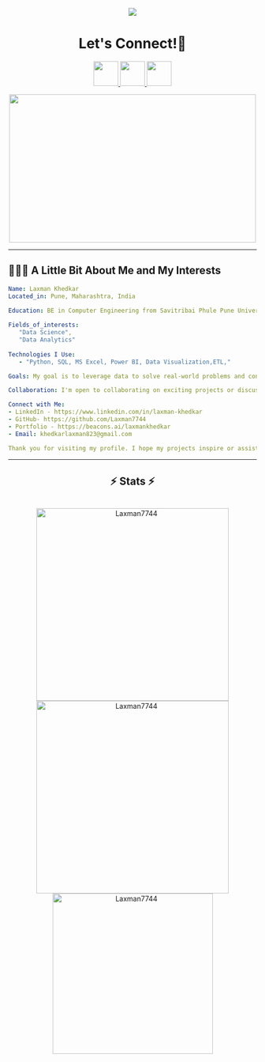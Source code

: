 
<p align="center">
 <img src="https://capsule-render.vercel.app/api?type=waving&animation=fadeIn&color=gradient&height=200&section=header&text=Hello🕹️&fontSize=80" />
</p>
<h1 align="center">
  Let's Connect!💬
</h1>
<p align="center">      
      <a href="https://www.instagram.com/lucky__4688/" >     
        <img height="50" src="https://user-images.githubusercontent.com/46517096/166974368-9798f39f-1f46-499c-b14e-81f0a3f83a06.png"/>
      </a> 
      <a href="https://www.linkedin.com/in/laxman-khedkar-24313a243/" >
        <img height="50" src="https://cdn2.iconfinder.com/data/icons/social-media-2285/512/1_Linkedin_unofficial_colored_svg-1024.png"/>
      </a>
      <a href="https://github.com/Laxman7744">
        <img height="50" src="https://cdn-icons-png.flaticon.com/512/25/25231.png"/>
      </a>
</p>
<p align="center">
  <img height="300" width="500" src="https://media.giphy.com/media/ASd0Ukj0y3qMM/giphy.gif">
</p>

---

<h2> 👨🏻‍💻 A Little Bit About Me and My Interests</h2>

```yaml
Name: Laxman Khedkar
Located_in: Pune, Maharashtra, India

Education: BE in Computer Engineering from Savitribai Phule Pune University
  
Fields_of_interests:
   "Data Science",
   "Data Analytics"
  
Technologies I Use:
   - "Python, SQL, MS Excel, Power BI, Data Visualization,ETL,"

Goals: My goal is to leverage data to solve real-world problems and contribute to the open-source and professional community. I am passionate about data-driven decision-making and developing advanced analytical solutions.

Collaboration: I'm open to collaborating on exciting projects or discussing new ideas. If you have a project in mind or want to chat about data science, feel free to reach out to me!

Connect with Me:
- LinkedIn - https://www.linkedin.com/in/laxman-khedkar
- GitHub- https://github.com/Laxman7744
- Portfolio - https://beacons.ai/laxmankhedkar
- Email: khedkarlaxman823@gmail.com

Thank you for visiting my profile. I hope my projects inspire or assist you on your journey!
```

---

<h2 align="center">⚡ Stats ⚡</h2>
<br>
<div align=center>
  <img width=390 src="https://github-readme-streak-stats.herokuapp.com/?user=Laxman7744&theme=blue-green" alt="Laxman7744"/>
  <img width=390 src="https://github-readme-stats.vercel.app/api?username=Laxman7744&show_icons=true&theme=blue-green&locale=en" alt="Laxman7744" />
  <br/>
    
  <img width=325 align="center" src="https://github-readme-stats.vercel.app/api/top-langs?username=Laxman7744&show_icons=true&theme=blue-green&locale=en&layout=compact" alt="Laxman7744" />
</div>

